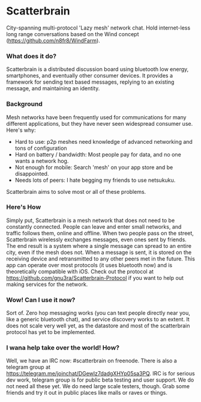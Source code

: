 # Scatterbrain
City-spanning multi-protocol 'Lazy mesh' network chat. Hold internet-less long range conversations based on
the Wind concept (https://github.com/n8fr8/WindFarm).

### What does it do?
Scatterbrain is a distributed discussion board using bluetooth low energy, smartphones, and
eventually other consumer devices. It provides a framework for sending text based messages,
replying to an existing message, and maintaining an identity.

### Background
Mesh networks have been frequently used for communications for many different applications,
but they have never seen widespread consumer use. Here's why:

- Hard to use: p2p meshes need knowledge of advanced networking and tons of configuration
- Hard on battery / bandwidth: Most people pay for data, and no one wants a network hog.
- Not enough for mobile: Search 'mesh' on your app store and be disappointed.
- Needs lots of peers: I hate begging my friends to use netsukuku.

Scatterbrain aims to solve most or all of these problems. 

### Here's How
Simply put, Scatterbrain is a mesh network that does not need to be constantly connected. 
People can leave and enter small networks, and traffic follows them, online and offline. 
When two people pass on the street, Scatterbrain wirelessly exchanges messages, even ones 
sent by friends. The end result is a system where a single message can spread to an entire city, 
even if the mesh does not. When a message is sent, it is stored on the receiving device and
retransmitted to any other peers met in the future. This app can operate over most protocols (it uses bluetooth now) and is theoretically compatible with iOS.
Check out the protocol at https://github.com/gnu3ra/Scatterbrain-Protocol if you want to help out making services for the network.

### Wow! Can I use it now?
Sort of. Zero hop messaging works (you can text people directly near you, like a generic bluetooth chat), and service discovery works to an extent. It does not scale very well yet, as the datastore and  most of the scatterbrain protocol has yet to be implemented. 


### I wana help take over the world! How?
Well, we have an IRC now: #scatterbrain on freenode. There is also a telegram group at https://telegram.me/joinchat/DGewIz7dadgXHYp05sa3PQ. IRC is for serious dev work, telegram group is for public beta testing and user support. We do not need all these yet. We do need large scale testers, though. Grab some friends and try it out in public places like malls or raves or things.  